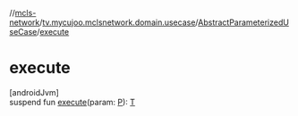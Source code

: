 //[mcls-network](../../../index.md)/[tv.mycujoo.mclsnetwork.domain.usecase](../index.md)/[AbstractParameterizedUseCase](index.md)/[execute](execute.md)

# execute

[androidJvm]\
suspend fun [execute](execute.md)(param: [P](index.md)): [T](index.md)
